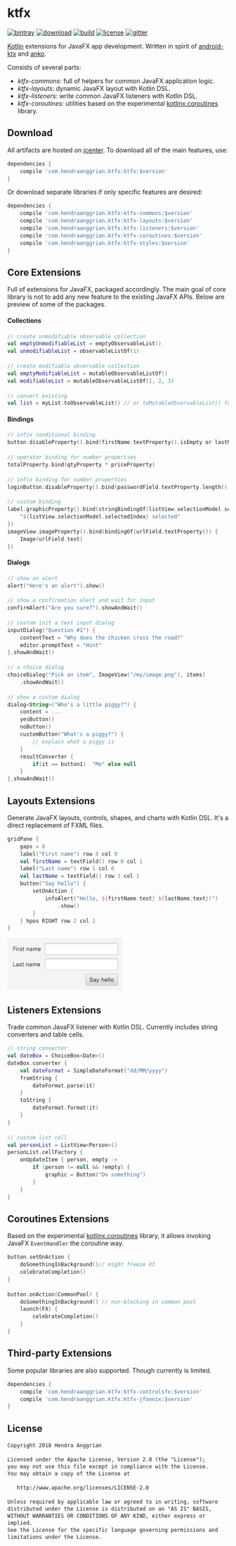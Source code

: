 ktfx
====
[![bintray](https://img.shields.io/badge/bintray-ktfx-brightgreen.svg)](https://bintray.com/hendraanggrian/ktfx)
[![download](https://api.bintray.com/packages/hendraanggrian/ktfx/ktfx/images/download.svg)](https://bintray.com/hendraanggrian/ktfx/ktfx/_latestVersion)
[![build](https://travis-ci.com/hendraanggrian/ktfx.svg)](https://travis-ci.com/hendraanggrian/ktfx)
[![license](https://img.shields.io/badge/license-Apache--2.0-blue.svg)](http://www.apache.org/licenses/LICENSE-2.0)
[![gitter](https://badges.gitter.im/Join%20Chat.svg)](https://gitter.im/hendraanggrian/ktfx)

[Kotlin] extensions for JavaFX app development. Written in spirit of [android-ktx] and [anko].

Consists of several parts:
 * *ktfx-commons*: full of helpers for common JavaFX application logic.
 * *ktfx-layouts*: dynamic JavaFX layout with Kotlin DSL.
 * *ktfx-listeners*: write common JavaFX listeners with Kotlin DSL.
 * *ktfx-coroutines*: utilities based on the experimental [kotlinx.coroutines] library.

Download
--------
All artifacts are hosted on [jcenter]. To download all of the main features, use:

```gradle
dependencies {
    compile 'com.hendraanggrian.ktfx:ktfx:$version'
}
```

Or download separate libraries if only specific features are desired:

```gradle
dependencies {
    compile 'com.hendraanggrian.ktfx:ktfx-commons:$version'
    compile 'com.hendraanggrian.ktfx:ktfx-layouts:$version'
    compile 'com.hendraanggrian.ktfx:ktfx-listeners:$version'
    compile 'com.hendraanggrian.ktfx:ktfx-coroutines:$version'
    compile 'com.hendraanggrian.ktfx:ktfx-styles:$version'
}
```

Core Extensions
---------------
Full of extensions for JavaFX, packaged accordingly. The main goal of core library is not to add any new feature to the existing JavaFX APIs. Below are preview of some of the packages.

#### Collections

```kotlin
// create unmodifiable observable collection
val emptyUnmodifiableList = emptyObservableList()
val unmodifiableList = observableListOf(1)

// create modifiable observable collection
val emptyModifiableList = mutableObservableListOf()
val modifiableList = mutableObservableListOf(1, 2, 3)

// convert existing
val list = myList.toObservableList() // or toMutableObservableList() for modifiable version
```

#### Bindings

```kotlin
// infix conditional binding
button.disableProperty().bind(firstName.textProperty().isEmpty or lastName.textProperty().isEmpty)

// operator binding for number properties
totalProperty.bind(qtyProperty * priceProperty)

// infix binding for number properties
loginButton.disableProperty().bind(passwordField.textProperty.length() less 4)

// custom binding
label.graphicProperty().bind(stringBindingOf(listView.selectionModel.selectedIndexProperty()) {
    "${listView.selectionModel.selectedIndex} selected"
})
imageView.imageProperty().bind(bindingOf(urlField.textProperty()) {
    Image(urlField.text)
})
```

#### Dialogs

```kotlin
// show an alert
alert("Here's an alert").show()

// show a confirmation alert and wait for input
confirmAlert("Are you sure?").showAndWait()

// custom init a text input dialog
inputDialog("Question #1") {
    contentText = "Why does the chicken cross the road?"
    editor.promptText = "Hint"
}.showAndWait()

// a choice dialog
choiceDialog("Pick an item", ImageView("/my/image.png"), items)
    .showAndWait()

// show a custom dialog
dialog<String>("Who's a little piggy?") {
    content = ...
    yesButton()
    noButton()
    customButton("What's a piggy?") {
        // explain what a piggy is
    }
    resultConverter {
        if(it == button1)  "Me" else null  
    }
}.showAndWait()
```

Layouts Extensions
------------------
Generate JavaFX layouts, controls, shapes, and charts with Kotlin DSL. It's a direct replacement of FXML files.

```kotlin
gridPane {
    gaps = 8
    label("First name") row 0 col 0
    val firstName = textField() row 0 col 1
    label("Last name") row 1 col 0
    val lastName = textField() row 1 col 1
    button("Say hello") {
        setOnAction {
            infoAlert("Hello, ${firstName.text} ${lastName.text}!")
                .show()
        }
    } hpos RIGHT row 2 col 1
}
```

![Layouts demo][demo_layouts]

Listeners Extensions
--------------------
Trade common JavaFX listener with Kotlin DSL. Currently includes string converters and table cells.

```kotlin
// string converter
val dateBox = ChoiceBox<Date>()
dateBox.converter {
    val dateFormat = SimpleDateFormat("dd/MM/yyyy")
    fromString {
        dateFormat.parse(it)
    }
    toString {
        dateFormat.format(it)
    }
}

// custom list cell
val personList = ListView<Person>()
personList.cellFactory {
    onUpdateItem { person, empty ->
        if (person != null && !empty) {
            graphic = Button("Do something")
        }
    }
}
```

Coroutines Extensions
---------------------
Based on the experimental [kotlinx.coroutines] library, it allows invoking JavaFX `EventHandler` the coroutine way.

```kotlin
button.setOnAction {
    doSomethingInBackground()// might freeze UI
    celebrateCompletion()
}

button.onAction(CommonPool) {
    doSomethingInBackground() // non-blocking in common pool
    launch(FX) {
        celebrateCompletion()
    }
}
```

Third-party Extensions
----------------------
Some popular libraries are also supported. Though currently is limited.

```gradle
dependencies {
    compile 'com.hendraanggrian.ktfx:ktfx-controlsfx:$version'
    compile 'com.hendraanggrian.ktfx:ktfx-jfoenix:$version'
}
```

License
-------
    Copyright 2018 Hendra Anggrian

    Licensed under the Apache License, Version 2.0 (the "License");
    you may not use this file except in compliance with the License.
    You may obtain a copy of the License at

       http://www.apache.org/licenses/LICENSE-2.0

    Unless required by applicable law or agreed to in writing, software
    distributed under the License is distributed on an "AS IS" BASIS,
    WITHOUT WARRANTIES OR CONDITIONS OF ANY KIND, either express or implied.
    See the License for the specific language governing permissions and
    limitations under the License.

[Kotlin]: https://kotlinlang.org/
[android-ktx]: https://github.com/android/android-ktx
[anko]: https://github.com/Kotlin/anko
[kotlinx.coroutines]: https://github.com/Kotlin/kotlinx.coroutines
[releases]: https://github.com/hendraanggrian/ktfx/releases
[jcenter]: https://bintray.com/hendraanggrian/ktfx
[demo_layouts]: /art/demo_layouts.png

